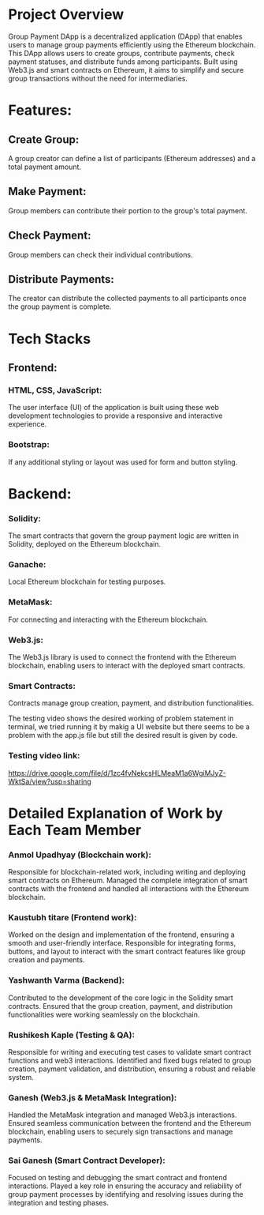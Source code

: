 # Project Overview
Group Payment DApp is a decentralized application (DApp) that enables users to manage group payments efficiently using the Ethereum blockchain. This DApp allows users to create groups, contribute payments, check payment statuses, and distribute funds among participants. Built using Web3.js and smart contracts on Ethereum, it aims to simplify and secure group transactions without the need for intermediaries.

# Features:
## Create Group:
A group creator can define a list of participants (Ethereum addresses) and a total payment amount.
## Make Payment:
Group members can contribute their portion to the group's total payment.
## Check Payment:
Group members can check their individual contributions.
## Distribute Payments:
The creator can distribute the collected payments to all participants once the group payment is complete.

# Tech Stacks

## Frontend:
### HTML, CSS, JavaScript: 
The user interface (UI) of the application is built using these web development technologies to provide a responsive and interactive experience.
### Bootstrap: 
If any additional styling or layout was used for form and button styling.

# Backend:
### Solidity: 
The smart contracts that govern the group payment logic are written in Solidity, deployed on the Ethereum blockchain.
### Ganache: 
Local Ethereum blockchain for testing purposes.
### MetaMask:
For connecting and interacting with the Ethereum blockchain.
### Web3.js:
The Web3.js library is used to connect the frontend with the Ethereum blockchain, enabling users to interact with the deployed smart contracts.
### Smart Contracts:
Contracts manage group creation, payment, and distribution functionalities.

The testing video shows the desired working of problem statement in terminal, we tried running it by makig a UI website but there seems to be a problem with the app.js file but still the desired result is given by code.

### Testing video link:
https://drive.google.com/file/d/1zc4fvNekcsHLMeaM1a6WgiMJyZ-WktSa/view?usp=sharing

# Detailed Explanation of Work by Each Team Member
### Anmol Upadhyay (Blockchain work):
Responsible for blockchain-related work, including writing and deploying smart contracts on Ethereum. Managed the complete integration of smart contracts with the frontend and handled all interactions with the Ethereum blockchain.

### Kaustubh titare (Frontend work):
Worked on the design and implementation of the frontend, ensuring a smooth and user-friendly interface. Responsible for integrating forms, buttons, and layout to interact with the smart contract features like group creation and payments.

### Yashwanth Varma (Backend):
Contributed to the development of the core logic in the Solidity smart contracts. Ensured that the group creation, payment, and distribution functionalities were working seamlessly on the blockchain.

### Rushikesh Kaple (Testing & QA):
Responsible for writing and executing test cases to validate smart contract functions and web3 interactions. Identified and fixed bugs related to group creation, payment validation, and distribution, ensuring a robust and reliable system.

### Ganesh (Web3.js & MetaMask Integration):
Handled the MetaMask integration and managed Web3.js interactions. Ensured seamless communication between the frontend and the Ethereum blockchain, enabling users to securely sign transactions and manage payments.

### Sai Ganesh (Smart Contract Developer):
Focused on testing and debugging the smart contract and frontend interactions. Played a key role in ensuring the accuracy and reliability of group payment processes by identifying and resolving issues during the integration and testing phases.

